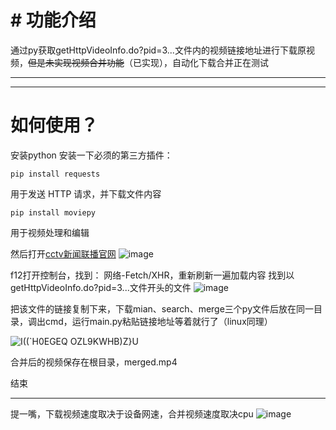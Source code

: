 
# # 功能介绍
通过py获取getHttpVideoInfo.do?pid=3...文件内的视频链接地址进行下载原视频，~~但是未实现视频合并功能~~（已实现），自动化下载合并正在测试

------------

------------


#  如何使用？
安装python
安装一下必须的第三方插件：

```shell
pip install requests

```
用于发送 HTTP 请求，并下载文件内容


```shell
pip install moviepy

```
用于视频处理和编辑


然后打开[cctv新闻联播官网](https://tv.cctv.com/lm/xwlb/?spm=C94212.P4YnMod9m2uD.EfOoEZcMXuiv.1 "cctv新闻联播官网")
![image](https://github.com/mcmtYu/cctv_news_download/assets/68932312/6428796a-3dc7-46b9-a222-01eb89bda9f3)


f12打开控制台，找到：
网络-Fetch/XHR，重新刷新一遍加载内容
找到以getHttpVideoInfo.do?pid=3...文件开头的文件
![image](https://github.com/mcmtYu/cctv_news_download/assets/68932312/06721f53-2005-4637-bea5-86fe3df17c72)


把该文件的链接复制下来，下载mian、search、merge三个py文件后放在同一目录，调出cmd，运行main.py粘贴链接地址等着就行了（linux同理）

![I((`H0EGEQ OZL9KWHB)Z}U](https://github.com/AsisYu/cctv_news_download/assets/68932312/51e376a2-16ef-498e-9ec9-30cb3e604498)


合并后的视频保存在根目录，merged.mp4

结束

------------

提一嘴，下载视频速度取决于设备网速，合并视频速度取决cpu
![image](https://github.com/mcmtYu/cctv_news_download/assets/68932312/f7f10ccd-50ee-4854-ba0f-e246e2a3a9d5)





